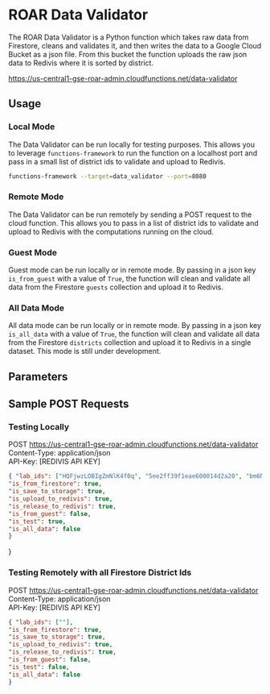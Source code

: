 # ROAR Data Validator

The ROAR Data Validator is a Python function which takes raw data from Firestore, cleans and validates it, and then writes the data to a Google Cloud Bucket as a json file.
From this bucket the function uploads the raw json data to Redivis where it is sorted by district.

https://us-central1-gse-roar-admin.cloudfunctions.net/data-validator

## Usage

### Local Mode
The Data Validator can be run locally for testing purposes. This allows you to leverage `functions-framework` to run the function on a localhost port and pass in a small list of district ids to validate and upload to Redivis.

```bash
functions-framework --target=data_validator --port=8080
```

### Remote Mode
The Data Validator can be run remotely by sending a POST request to the cloud function. This allows you to pass in a list of district ids to validate and upload to Redivis with the computations running on the cloud.

### Guest Mode
Guest mode can be run locally or in remote mode. By passing in a json key `is_from_guest` with a value of `True`, 
the function will clean and validate all data from the Firestore `guests` collection and upload it to Redivis.

### All Data Mode
All data mode can be run locally or in remote mode. By passing in a json key `is_all_data` with a value of `True`,
the function will clean and validate all data from the Firestore `districts` collection and upload it to Redivis in a single dataset. This mode is still under development.

## Parameters

## Sample POST Requests

### Testing Locally
POST https://us-central1-gse-roar-admin.cloudfunctions.net/data-validator \
Content-Type: application/json \
API-Key: [REDIVIS API KEY]
```json
{ "lab_ids": ["HQFjwzLOBIgZmNlK4f0q", "5ee2ff39f1eae600014d2a20", "bm6N82WFObiurGAKeJUv"],
"is_from_firestore": true, 
"is_save_to_storage": true, 
"is_upload_to_redivis": true, 
"is_release_to_redivis": true,
"is_from_guest": false,
"is_test": true,
"is_all_data": false
}
```
}

### Testing Remotely with all Firestore District Ids
POST https://us-central1-gse-roar-admin.cloudfunctions.net/data-validator \
Content-Type: application/json \
API-Key: [REDIVIS API KEY]

```json
{ "lab_ids": [""],
"is_from_firestore": true, 
"is_save_to_storage": true, 
"is_upload_to_redivis": true, 
"is_release_to_redivis": true,
"is_from_guest": false,
"is_test": false,
"is_all_data": false
}
```